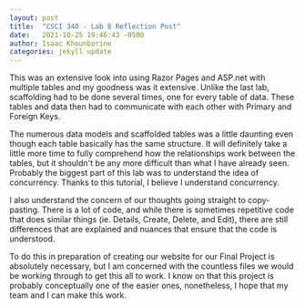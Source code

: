 ```yaml
---
layout: post
title:  "CSCI 340 - Lab 8 Reflection Post"
date:   2021-10-25 19:46:43 -0500
author: Isaac Khounborine
categories: jekyll update
---
```


This was an extensive look into using Razor Pages and ASP.net with multiple
tables and my goodness was it extensive. Unlike the last lab, scaffolding had
to be done several times, one for every table of data. These tables and data
then had to communicate with each other with Primary and Foreign Keys.

The numerous data models and scaffolded tables was a little daunting even though
each table basically has the same structure. It will definitely take a little
more time to fully comprehend how the relationships work between the tables, but
it shouldn't be any more difficult than what I have already seen. Probably the
biggest part of this lab was to understand the idea of concurrency. Thanks to this
tutorial, I believe I understand concurrency.

I also understand the concern of our thoughts going straight to copy-pasting.
There is a lot of code, and while there is sometimes repetitive code that does
similar things (ie. Details, Create, Delete, and Edit), there are still
differences that are explained and nuances that ensure that the code is understood.

To do this in preparation of creating our website for our Final Project is
absolutely necessary, but I am concerned with the countless files we would be
working through to get this all to work. I know on that this project is probably
conceptually one of the easier ones, nonetheless, I hope that my team and I can
make this work.
